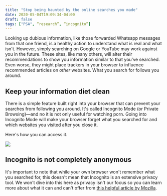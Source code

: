```yaml
---
title: "Stop being haunted by the online searches you made"
date: 2020-05-04T19:09:34-04:00
draft: false
tags: ["PSA", “research”, “incognito”]
---
```

Looking up dubious information, like those forwarded Whatsapp messages from that one friend, is a healthy action to understand what is real and what isn't. However, simply searching on Google or YouTube may work against you in the future. These sites, like many others, will alter their recommendations to show you information similar to that you've searched. Even worse, they might place trackers in your browser to influence recommended articles on *other* websites. What you search for follows you around.

## Keep your information diet clean

There is a simple feature built right into your browser that can prevent your searches from following you around. It's called Incognito Mode (or Private Browsing)—and no it is not only useful for watching porn. Going into Incognito Mode will make your browser forget what you searched for and which websites you visited after you close it.

Here's how you can access it.

![](/images/2020-05-04-incognito.png)

## Incognito is not completely anonymous

It's important to note that while your own browser won't remember what you searched for, this doesn't mean that Incognito is an extensive privacy tool. We won't dive into this here as privacy isn't our focus so you can learn more about what it can and can't offer from [this helpful article by Mozilla](https://support.mozilla.org/en-US/kb/common-myths-about-private-browsing).

